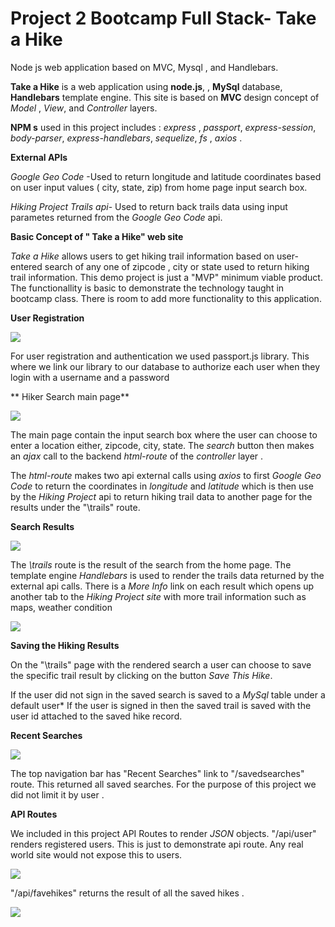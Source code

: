 # Project 2 Bootcamp Full Stack- Take a Hike

Node js web application based on MVC, Mysql , and Handlebars.

**Take a Hike**  is a web application using **node.js**, , **MySql** database, **Handlebars** template engine. This site is based on **MVC** design concept of *Model* , *View*, and *Controller* layers. 

**NPM s** used in this project includes : *express* , *passport*, *express-session*, *body-parser*, *express-handlebars*, *sequelize*, *fs* , *axios* . 

**External APIs** 

*Google Geo Code* -Used to return  longitude  and latitude coordinates based on user input values ( city, state, zip) from home page input search box. 

*Hiking Project  Trails api*- Used to return back trails data using input parametes returned from the  *Google Geo Code* api. 

**Basic Concept of  " Take a Hike"  web site** 

*Take a Hike* allows users to get hiking trail information based on user-entered search of any one of zipcode , city or state used to return hiking trail information.  This demo project is just a "MVP" minimum viable product. The functionallity is basic to demonstrate the technology taught in bootcamp class.  There is room to add more functionality to this application. 


**User Registration** 

 ![](signup.JPG)

For user registration and authentication we used passport.js library.  This where we link our library to our database to authorize each user when they login with a username and a password


** Hiker Search main page** 

![](homepage.JPG)

The main page contain the input search box where the user can choose to enter a location  either, zipcode, city, state.  The *search* button then makes an *ajax* call to the backend  *html-route* of the *controller* layer .

 The *html-route*  makes two api external calls using *axios* to  first *Google Geo Code* to return the coordinates in *longitude* and *latitude* which is then use by the *Hiking Project* api to return  hiking trail data to another page for the results under the "\trails" route.

 **Search Results**

 ![](searchResults.JPG)

The *\trails* route is the result of the search from the home page. The template engine *Handlebars* is used to render the trails data returned by the external api calls. There is a  *More Info* link on each result which opens up another tab to the *Hiking Project site*  with more trail information such as maps, weather condition

 ![](moreInfo.JPG)

 **Saving the Hiking Results**

 On the "\trails" page with the rendered search a user can choose to save the specific trail result by clicking on the button *Save This Hike*. 
 
If the user did not sign in the saved search is saved to a  *MySql* table under a default user*  If the user is signed in then the saved trail is saved with the user id attached to the saved hike record. 

**Recent Searches**
 
 ![](savedSearch.JPG)

The top navigation bar has "Recent Searches" link  to "/savedsearches" route.  This returned all saved searches. For the purpose of this project we did not  limit it by user . 


**API Routes**

We included in this project API Routes to render *JSON* objects.
"/api/user" renders registered users. This is just to demonstrate api route. Any real world site would not expose this to users. 

 ![](userAPI.JPG)

 "/api/favehikes"  returns the result of all the saved hikes .  

 ![](favehikes.JPG)